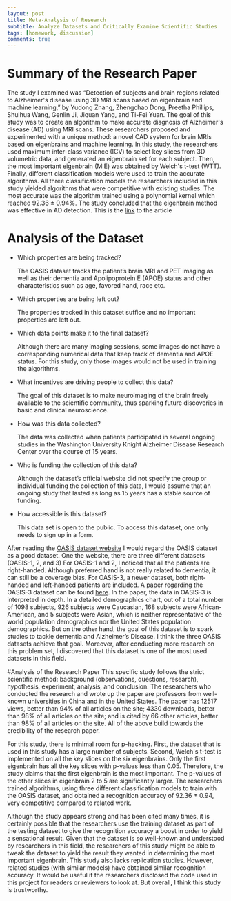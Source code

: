 ```yaml
---
layout: post
title: Meta-Analysis of Research
subtitle: Analyze Datasets and Critically Examine Scientific Studies
tags: [homework, discussion]
comments: true
---
```


# Summary of the Research Paper 

The study I examined was  “Detection of subjects and brain regions related to Alzheimer's disease using 3D MRI scans based on eigenbrain and machine learning,” by Yudong Zhang, Zhengchao Dong, Preetha Phillips, Shuihua Wang, Genlin Ji, Jiquan Yang, and Ti-Fei Yuan. The goal of this study was  to create an algorithm to make accurate diagnosis of Alzheimer's disease (AD) using MRI scans. These researchers proposed and experimented with a unique method: a novel CAD system for brain MRIs based on eigenbrains and machine learning. In this study, the researchers used maximum inter-class variance (ICV) to select key slices from 3D volumetric data, and generated an eigenbrain set for each subject. Then, the most important eigenbrain (MIE) was obtained by Welch's t-test (WTT). Finally, different classification models were used to train the accurate algorithms. All three classification models the researchers included in this study yielded algorithms that were competitive with existing studies. The most accurate was the algorithm trained using a polynomial kernel which reached 92.36 ± 0.94%. The study concluded that the eigenbrain method was effective in AD detection. This is the [link](https://www.frontiersin.org/articles/10.3389/fncom.2015.00066/full#h8) to the article

# Analysis of the Dataset

*   Which properties are being tracked?

    The OASIS dataset tracks the patient’s brain MRI and PET imaging as well as their dementia and Apolipoprotein E (APOE) status and other characteristics such as age, favored hand, race etc. 

*   Which properties are being left out?

    The properties tracked in this dataset suffice and no important properties are left out. 

*   Which data points make it to the final dataset?

    Although there are many imaging sessions, some images do not have a corresponding numerical data that keep track of dementia and APOE status. For this study, only those images would not be used in training the algorithms. 

*   What incentives are driving people to collect this data?

    The goal of this dataset is to make neuroimaging of the brain freely available to the scientific community, thus sparking future discoveries in basic and clinical neuroscience.

*   How was this data collected?

    The data was collected when patients participated in several ongoing studies in the Washington University Knight Alzheimer Disease Research Center over the course of 15 years.
    
*   Who is funding the collection of this data?

    Although the dataset’s official website did not specify the group or individual funding the collection of this data, I would assume that an ongoing study that lasted as long as 15 years has a stable source of funding. 

*   How accessible is this dataset?

    This data set is open to the public. To access this dataset, one only needs to sign up in a form. 

After reading the [OASIS dataset website](https://www.oasis-brains.org/#access) I would regard the OASIS dataset as a good dataset. One the website, there are three different datasets (OASIS-1, 2, and 3) For OASIS-1 and 2, I noticed that all the patients are right-handed. Although preferred hand is not really related to dementia, it can still be a coverage bias. For OASIS-3, a newer dataset, both right-handed and left-handed patients are included. A paper regarding the OASIS-3 dataset can be found [here](https://www.medrxiv.org/content/10.1101/2019.12.13.19014902v1.full.pdf). In the paper, the data in OASIS-3 is interpreted in depth. In a detailed demographics chart, out of a total number of 1098 subjects, 926 subjects were Caucasian, 168 subjects were African-American, and 5 subjects were Asian, which is neither representative of the world population demographics nor the United States population demographics. But on the other hand, the goal of this dataset is to spark studies to tackle dementia and Alzheimer’s Disease. I think the three OASIS datasets achieve that goal. Moreover, after conducting more research on this problem set, I discovered that this dataset is one of the most used datasets in this field.

#Analysis of the Research Paper
This specific study follows the strict scientific method: background (observations, questions, research), hypothesis, experiment, analysis, and conclusion. The researchers who conducted the research and wrote up the paper are professors from well-known universities in China and in the United States. The paper has 12517 views, better than 94% of all articles on the site; 4330 downloads, better than 98% of all articles on the site; and is cited by 66 other articles, better than 98% of all articles on the site. All of the above build towards the credibility of the research paper. 

For this study, there is minimal room for p-hacking. First, the dataset that is used in this study has a large number of subjects. Second, Welch's t-test is implemented on all the key slices on the six eigenbrains. Only the first eigenbrain has all the key slices with p-values less than 0.05. Therefore, the study claims that the first eigenbrain is the most important. The p-values of the other slices in eigenbrain 2 to 5 are significantly larger. The researchers trained algorithms, using three different classification models to train with the OASIS dataset, and obtained a recognition accuracy of 92.36 ± 0.94, very competitive compared to related work. 


Although the study appears strong and has been cited many times, it is certainly possible that the researchers use the training dataset as part of the testing dataset to give the recognition accuracy a boost in order to yield a sensational result. Given that the dataset is so well-known and understood by researchers in this field, the researchers of this study might be able to tweak the dataset to yield the result they wanted in determining the most important eigenbrain. This study also lacks replication studies. However, related studies (with similar models) have obtained similar recognition accuracy. It would be useful if the researchers disclosed the code used in this project for readers or reviewers to look at. But overall, I think this study is trustworthy.